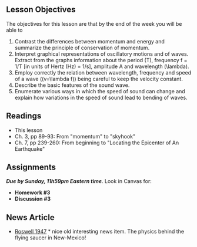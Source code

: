 Lesson Objectives
-----------------

The objectives for this lesson are that by the end of the week you will be able to

1. Contrast the differences between momentum and energy and summarize the principle of conservation of momentum.
2. Interpret graphical representations of oscillatory motions and of waves. Extract from the graphs information about the period (T), frequency f = 1/T [in units of Hertz (Hz) = 1/s], amplitude A and wavelength \(\lambda\).
3. Employ correctly the relation between wavelength, frequency and speed of a wave \((v=\lambda f\)) being careful to keep the velocity constant.
4. Describe the basic features of the sound wave.
5. Enumerate various ways in which the speed of sound can change and explain how variations in the speed of sound lead to bending of waves.

Readings
--------

- This lesson
- Ch. 3, pp 89-93: From "momentum" to "skyhook"
- Ch. 7, pp 239-260: From beginning to "Locating the Epicenter of An Earthquake"

Assignments
-----------

_**Due by Sunday, 11h59pm Eastern time**_. Look in Canvas for:

- **Homework #3**
- **Discussion #3**

News Article
------------

- [Roswell 1947](http://www.angelfire.com/indie/anna_jones1/daily_record.html) \* nice old interesting news item. The physics behind the flying saucer in New-Mexico!
